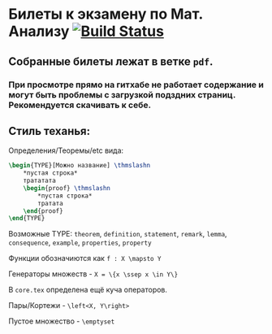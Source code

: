 # Билеты к экзамену по Мат. Анализу [![Build Status](https://travis-ci.org/gt22/hse-questions-calculus.svg?branch=master)](https://travis-ci.org/gt22/hse-questions-calculus)

## Собранные билеты лежат в ветке `pdf`. 
### При просмотре прямо на гитхабе не работает содержание и могут быть проблемы с загрузкой подздних страниц. Рекомендуется скачивать к себе.

## Стиль теханья:

Определения/Теоремы/etc вида:

```latex
\begin{TYPE}[Можно название] \thmslashn
    *пустая строка*
    трататата
    \begin{proof} \thmslashn
        *пустая строка*
        тратата
    \end{proof}
\end{TYPE}
```

Возможные TYPE: `theorem`, `definition`, `statement`, `remark`, `lemma`, `consequence`, `example`, `properties`, `property`

Функции обозначиются как `f : X \mapsto Y`

Генераторы множеств - `X = \{x \ssep x \in Y\}`

В `core.tex` определена ещё куча операторов.

Пары/Кортежи - `\left<X, Y\right>`

Пустое множество - `\emptyset`

